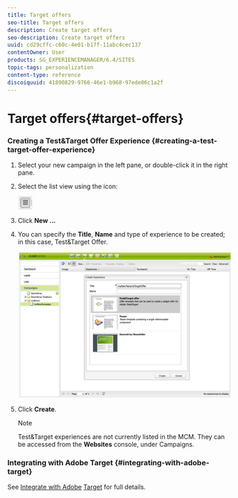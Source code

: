 ```yaml
---
title: Target offers
seo-title: Target offers
description: Create target offers
seo-description: Create target offers
uuid: cd29cffc-c60c-4e01-b17f-11abc4cec137
contentOwner: User
products: SG_EXPERIENCEMANAGER/6.4/SITES
topic-tags: personalization
content-type: reference
discoiquuid: 41890829-9766-46e1-b968-97ede06c1a2f
---
```


# Target offers{#target-offers}

### Creating a Test&Target Offer Experience {#creating-a-test-target-offer-experience}

1. Select your new campaign in the left pane, or double-click it in the right pane.
1. Select the list view using the icon:

   ![](assets/chlimage_1-150.png)

1. Click **New ...**
1. You can specify the **Title**, **Name** and type of experience to be created; in this case, Test&Target Offer.

   ![](assets/chlimage_1-151.png)

1. Click **Create**.

   >[!NOTE]
   >
   >Test&Target experiences are not currently listed in the MCM. They can be accessed from the **Websites** console, under Campaigns.

### Integrating with Adobe Target {#integrating-with-adobe-target}

See [Integrate with Adobe](../../../sites/administering/using/target.md) [Target](../../../sites/administering/using/target.md) for full details.

